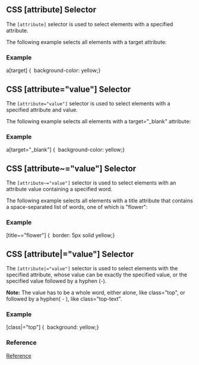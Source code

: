 ## CSS [attribute] Selector

The `[attribute]` selector is used to select elements with a specified attribute.

The following example selects all <a> elements with a target attribute:

### Example

a[target] {  background-color: yellow;}


## CSS [attribute="value"] Selector

The `[attribute="value"]` selector is used to select elements with a specified attribute and value.

The following example selects all <a> elements with a target="_blank" attribute:

### Example

a[target="_blank"] {  background-color: yellow;}




## CSS [attribute~="value"] Selector

The `[attribute~="value"]` selector is used to select elements with an attribute value containing a specified word.

The following example selects all elements with a title attribute that contains a space-separated list of words, one of which is "flower":

### Example

[title~="flower"] {  border: 5px solid yellow;}


## CSS [attribute|="value"] Selector

The `[attribute|="value"]` selector is used to select elements with the specified attribute, whose value can be exactly the specified value, or the specified value followed by a hyphen (-).

**Note:** The value has to be a whole word, either alone, like class="top", or followed by a hyphen( - ), like class="top-text".

### Example

[class|="top"] {  background: yellow;}




### Reference

[Reference](https://www.w3schools.com/css/css_attribute_selectors.asp)

